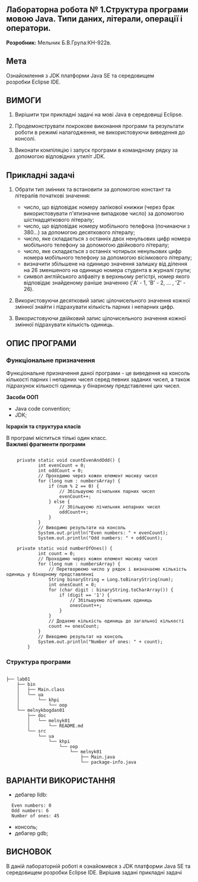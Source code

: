 ## Лабораторна робота № 1.Структура програми мовою Java. Типи даних, літерали, операції і оператори.

**Розробник:**  Мельник Б.В.Група:КН-922в. 

## Мета
Ознайомлення з JDK платформи Java SE та середовищем розробки Eclipse IDE.
           
## ВИМОГИ
1. Вирішити три прикладні задачі на мові Java в середовищі Eclipse.

2. Продемонструвати покрокове виконання програми та результати роботи в режимі налагодження, не використовуючи виведення до консолі.

3. Виконати компіляцію і запуск програми в командному рядку за допомогою відповідних утиліт JDK. 

## Прикладні задачі

1. Обрати тип змінних та встановити за допомогою констант та літералів початкові значення:

   - число, що відповідає номеру залікової книжки (через брак використовувати п'ятизначне випадкове число) за допомогою шістнадцяткового літералу;
   - число, що відповідає номеру мобільного телефона (починаючи з 380...) за допомогою десяткового літералу;
   - число, яке складається з останніх двох ненульових цифр номера мобільного телефону за допомогою двійкового літералу;
   - число, яке складається з останніх чотирьох ненульових цифр номера мобільного телефону за допомогою вісімкового літералу;
   - визначити збільшене на одиницю значення залишку від ділення на 26 зменшеного на одиницю номера студента в журналі групи;
   - символ англійського алфавіту в верхньому регістрі, номер якого відповідає знайденому раніше значенню ('A' - 1, 'B' - 2, ... , 'Z' - 26).
   
2. Використовуючи десятковий запис цілочисельного значення кожної змінної знайти і підрахувати кількість парних і непарних цифр.

3. Використовуючи двійковий запис цілочисельного значення кожної змінної підрахувати кількість одиниць.

## ОПИС ПРОГРАМИ

### Функціональне призначення
Функціональне призначення даної програми - це виведення на консоль кількості парних і непарних чисел серед певних заданих чисел, а також підрахунок
кількості одиниць у бінарному представленні цих чисел.

**Засоби ООП**

 - Java code convention;
 - JDK;

**Ієрархія та структура класів** 

В програмі міститься тількі один класс.
   
**Важливі фрагменти програми**

```

    private static void countEvenAndOdd() {
            int evenCount = 0;
            int oddCount = 0;
            // Проходимо через кожен елемент масиву чисел
            for (long num : numbersArray) {
                if (num % 2 == 0) {
                    // Збільшуємо лічильник парних чисел
                    evenCount++;
                } else {
                    // Збільшуємо лічильник непарних чисел
                    oddCount++;
                }
            }
            // Виводимо результати на консоль
            System.out.println("Even numbers: " + evenCount);
            System.out.println("Odd numbers: " + oddCount);
```


```
    private static void numberOfOnes() {
            int count = 0;
            // Проходимо через кожен елемент масиву чисел
            for (long num : numbersArray) {
                // Перетворюємо число у рядок і визначаємо кількість одиниць у бінарному представленні
                String binaryString = Long.toBinaryString(num);
                int onesCount = 0;
                for (char digit : binaryString.toCharArray()) {
                    if (digit == '1') {
                        // Збільшуємо лічильник одиниць
                        onesCount++;
                    }
                }
                // Додаємо кількість одиниць до загальної кількості
                count += onesCount;
            }
            // Виводимо результат на консоль
            System.out.println("Number of ones: " + count);
        }
```

### Структура програми

```

├── lab01
    ├── bin
    │   ├── Main.class
    │   └── ua
    │       └── khpi
    │           └── oop
    └── melnykbogdan01
        ├── doc
        │   └── melnyk01
        │       └── README.md
        └── src
            └── ua
                └── khpi
                    └── oop
                        └── melnyk01
                            ├── Main.java
                            └── package-info.java

```

## ВАРІАНТИ ВИКОРИСТАННЯ

- дебагер lldb:
```
  Even numbers: 0
  Odd numbers: 6
  Number of ones: 45
```
- консоль;
- дебагер gdb;
 
 
## ВИСНОВОК 
В даній лабораторній роботі я ознайомився з JDK платформи Java SE та середовищем розробки Eclipse IDE. Вирішив задані прикладні задачі
